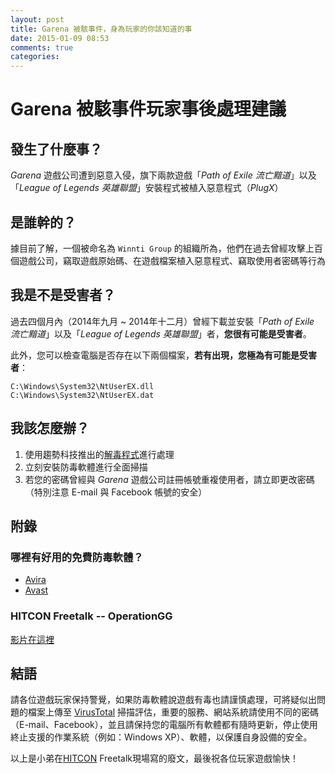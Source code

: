 ```yaml
---
layout: post
title: Garena 被駭事件，身為玩家的你該知道的事
date: 2015-01-09 08:53
comments: true
categories: 
---
```

# Garena 被駭事件玩家事後處理建議

## 發生了什麼事？

*Garena* 遊戲公司遭到惡意入侵，旗下兩款遊戲「*Path of Exile 流亡黯道*」以及「*League of Legends 英雄聯盟*」安裝程式被植入惡意程式（*PlugX*）

## 是誰幹的？

據目前了解，一個被命名為 `Winnti Group` 的組織所為，他們在過去曾經攻擊上百個遊戲公司，竊取遊戲原始碼、在遊戲檔案植入惡意程式、竊取使用者密碼等行為

## 我是不是受害者？

過去四個月內（2014年九月 ~ 2014年十二月）曾經下載並安裝「*Path of Exile 流亡黯道*」以及「*League of Legends 英雄聯盟*」者，**您很有可能是受害者**。

此外，您可以檢查電腦是否存在以下兩個檔案，**若有出現，您極為有可能是受害者**：

```
C:\Windows\System32\NtUserEX.dll
C:\Windows\System32\NtUserEX.dat
```

## 我該怎麼辦？

1. 使用趨勢科技推出的[解毒程式](http://www.trendmicro.tw/tw/security/plugxgame/index.html)進行處理
2. 立刻安裝防毒軟體進行全面掃描
3. 若您的密碼曾經與 *Garena* 遊戲公司註冊帳號重複使用者，請立即更改密碼（特別注意 E-mail 與 Facebook 帳號的安全）

## 附錄

### 哪裡有好用的免費防毒軟體？

- [Avira](https://www.avira.com/zh-tw/personal)
- [Avast](http://www.avast.com/zh-tw/index)

### HITCON Freetalk -- OperationGG

[影片在這裡](https://www.youtube.com/watch?v=rPF53u78KsY)

## 結語

請各位遊戲玩家保持警覺，如果防毒軟體說遊戲有毒也請謹慎處理，可將疑似出問題的檔案上傳至 [VirusTotal](https://www.virustotal.com) 掃描評估，重要的服務、網站系統請使用不同的密碼（E-mail、Facebook），並且請保持您的電腦所有軟體都有隨時更新，停止使用終止支援的作業系統（例如：Windows XP）、軟體，以保護自身設備的安全。

以上是小弟在[HITCON](http://blog.hitcon.org/) Freetalk現場寫的廢文，最後祝各位玩家遊戲愉快！